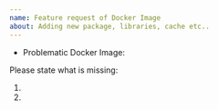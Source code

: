 ```yaml
---
name: Feature request of Docker Image
about: Adding new package, libraries, cache etc..
---
```


- Problematic Docker Image:

Please state what is missing:

1.
2.

